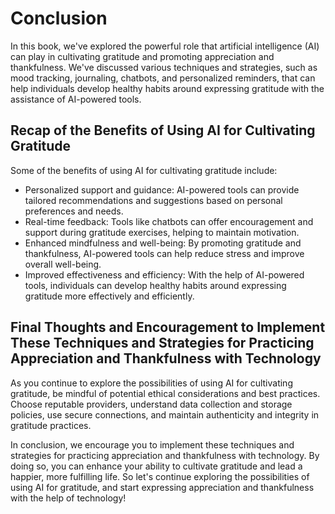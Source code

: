 Conclusion
==========

In this book, we've explored the powerful role that artificial intelligence (AI) can play in cultivating gratitude and promoting appreciation and thankfulness. We've discussed various techniques and strategies, such as mood tracking, journaling, chatbots, and personalized reminders, that can help individuals develop healthy habits around expressing gratitude with the assistance of AI-powered tools.

Recap of the Benefits of Using AI for Cultivating Gratitude
-----------------------------------------------------------

Some of the benefits of using AI for cultivating gratitude include:

* Personalized support and guidance: AI-powered tools can provide tailored recommendations and suggestions based on personal preferences and needs.
* Real-time feedback: Tools like chatbots can offer encouragement and support during gratitude exercises, helping to maintain motivation.
* Enhanced mindfulness and well-being: By promoting gratitude and thankfulness, AI-powered tools can help reduce stress and improve overall well-being.
* Improved effectiveness and efficiency: With the help of AI-powered tools, individuals can develop healthy habits around expressing gratitude more effectively and efficiently.

Final Thoughts and Encouragement to Implement These Techniques and Strategies for Practicing Appreciation and Thankfulness with Technology
------------------------------------------------------------------------------------------------------------------------------------------

As you continue to explore the possibilities of using AI for cultivating gratitude, be mindful of potential ethical considerations and best practices. Choose reputable providers, understand data collection and storage policies, use secure connections, and maintain authenticity and integrity in gratitude practices.

In conclusion, we encourage you to implement these techniques and strategies for practicing appreciation and thankfulness with technology. By doing so, you can enhance your ability to cultivate gratitude and lead a happier, more fulfilling life. So let's continue exploring the possibilities of using AI for gratitude, and start expressing appreciation and thankfulness with the help of technology!


